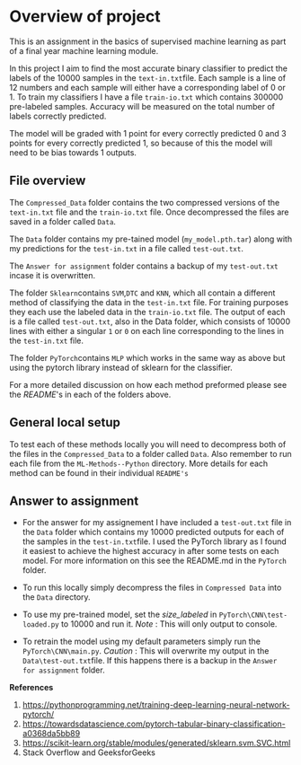 # Overview of project

This is an assignment in the basics of supervised machine learning as part of a final year machine learning module.

In this project I aim to find the most accurate binary classifier to predict the labels of the 10000 samples in the `text-in.txt`file.
Each sample is a line of 12 numbers and each sample will either have a corresponding label of 0 or 1.
To train my classifiers I have a file `train-io.txt` which contains 300000 pre-labeled samples.
Accuracy will be measured on the total number of labels correctly predicted.

The model will be graded with 1 point for every correctly predicted 0 and 3 points for every correctly predicted 1, so because of this the model will need to be bias towards 1 outputs.

## File overview

The `Compressed_Data` folder contains the two compressed versions of the `text-in.txt` file and the `train-io.txt` file. Once decompressed the files are saved in a folder called `Data`.

The `Data` folder contains my pre-tained model (`my_model.pth.tar`) along with my predictions for the `test-in.txt` in a file called `test-out.txt`.

The `Answer for assignment` folder contains a backup of my `test-out.txt` incase it is overwritten.

The folder `Sklearn`contains `SVM`,`DTC` and `KNN`, which all contain a different method of classifying the data in the `test-in.txt` file. For training purposes they each use the labeled data in the `train-io.txt` file. The output of each is a file called `test-out.txt`, also in the Data folder, which consists of 10000 lines with either a singular `1` or `0` on each line corresponding to the lines in the `test-in.txt` file.

The folder `PyTorch`contains `MLP` which works in the same way as above but using the pytorch library instead of sklearn for the classifier.

For a more detailed discussion on how each method preformed please see the _README_'s in each of the folders above.

## General local setup

To test each of these methods locally you will need to decompress both of the files in the `Compressed_Data` to a folder called `Data`. Also remember to run each file from the `ML-Methods--Python` directory. More details for each method can be found in their individual `README's`

## Answer to assignment

- For the answer for my assignement I have included a `test-out.txt` file in the `Data` folder which contains my 10000 predicted outputs for each of the samples in the `test-in.txt`file. I used the PyTorch library as I found it easiest to achieve the highest accuracy in after some tests on each model. For more information on this see the README.md in the `PyTorch` folder.

- To run this locally simply decompress the files in `Compressed Data` into the `Data` directory.
- To use my pre-trained model, set the _size_labeled_ in `PyTorch\CNN\test-loaded.py` to 10000 and run it. _Note_ : This will only output to console.
- To retrain the model using my default parameters simply run the `PyTorch\CNN\main.py`. _Caution_ : This will overwrite my output in the `Data\test-out.txt`file. If this happens there is a backup in the `Answer for assignment` folder.

**References**

1. https://pythonprogramming.net/training-deep-learning-neural-network-pytorch/
2. https://towardsdatascience.com/pytorch-tabular-binary-classification-a0368da5bb89
3. https://scikit-learn.org/stable/modules/generated/sklearn.svm.SVC.html
4. Stack Overflow and GeeksforGeeks
